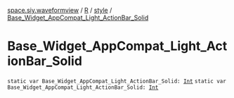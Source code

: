 [space.siy.waveformview](../../index.md) / [R](../index.md) / [style](index.md) / [Base_Widget_AppCompat_Light_ActionBar_Solid](./-base_-widget_-app-compat_-light_-action-bar_-solid.md)

# Base_Widget_AppCompat_Light_ActionBar_Solid

`static var Base_Widget_AppCompat_Light_ActionBar_Solid: `[`Int`](https://kotlinlang.org/api/latest/jvm/stdlib/kotlin/-int/index.html)
`static var Base_Widget_AppCompat_Light_ActionBar_Solid: `[`Int`](https://kotlinlang.org/api/latest/jvm/stdlib/kotlin/-int/index.html)